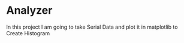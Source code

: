 # Analyzer
In this project I am going to take Serial Data and plot it in matplotlib to Create Histogram
